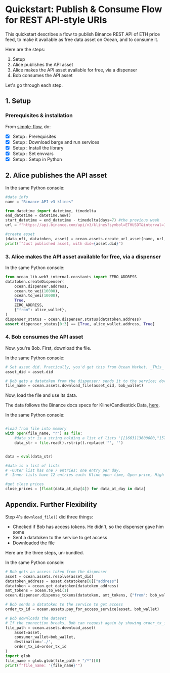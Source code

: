 <!--
Copyright 2022 Ocean Protocol Foundation
SPDX-License-Identifier: Apache-2.0
-->

# Quickstart: Publish & Consume Flow for REST API-style URIs

This quickstart describes a flow to publish Binance REST API of ETH price feed, to make it available as free data asset on Ocean, and to consume it.

Here are the steps:

1.  Setup
2.  Alice publishes the API asset
3.  Alice makes the API asset available for free, via a dispenser
4.  Bob consumes the API asset

Let's go through each step.

## 1. Setup

### Prerequisites & installation

From [simple-flow](data-nfts-and-datatokens-flow.md), do:
- [x] Setup : Prerequisites
- [x] Setup : Download barge and run services
- [x] Setup : Install the library
- [x] Setup : Set envvars
- [x] Setup : Setup in Python

## 2. Alice publishes the API asset

In the same Python console:
```python
#data info
name = "Binance API v3 klines"

from datetime import datetime, timedelta
end_datetime = datetime.now()
start_datetime = end_datetime - timedelta(days=7) #the previous week
url = f"https://api.binance.com/api/v3/klines?symbol=ETHUSDT&interval=1d&startTime={int(start_datetime.timestamp())*1000}&endTime={int(end_datetime.timestamp())*1000}"

#create asset
(data_nft, datatoken, asset) = ocean.assets.create_url_asset(name, url, alice_wallet)
print(f"Just published asset, with did={asset.did}")
```

### 3. Alice makes the API asset available for free, via a dispenser

In the same Python console:
```python
from ocean_lib.web3_internal.constants import ZERO_ADDRESS
datatoken.createDispenser(
    ocean.dispenser.address,
    ocean.to_wei(10000),
    ocean.to_wei(10000),
    True,
    ZERO_ADDRESS,
    {"from": alice_wallet},
)
dispenser_status = ocean.dispenser.status(datatoken.address)
assert dispenser_status[0:3] == [True, alice_wallet.address, True]
```

### 4. Bob consumes the API asset

Now, you're Bob. First, download the file.

In the same Python console:
```python
# Set asset did. Practically, you'd get this from Ocean Market. _This_ example uses prior info.
asset_did = asset.did

# Bob gets a datatoken from the dispenser; sends it to the service; downloads
file_name = ocean.assets.download_file(asset_did, bob_wallet)
```

Now, load the file and use its data.

The data follows the Binance docs specs for Kline/Candlestick Data, [here](https://binance-docs.github.io/apidocs/spot/en/#kline-candlestick-data).

In the same Python console:
```python

#load from file into memory
with open(file_name, "r") as file:
    #data_str is a string holding a list of lists '[[1663113600000,"1574.40000000", ..]]'
    data_str = file.read().rstrip().replace('"', '')


data = eval(data_str)

#data is a list of lists
# -Outer list has one 7 entries; one entry per day.
# -Inner lists have 12 entries each: Kline open time, Open price, High price, Low price, close Price, Vol, ..

#get close prices
close_prices = [float(data_at_day[4]) for data_at_day in data]
```

## Appendix. Further Flexibility

Step 4's `download_file()` did three things:

- Checked if Bob has access tokens. He didn't, so the dispenser gave him some
- Sent a datatoken to the service to get access
- Downloaded the file

Here are the three steps, un-bundled.

In the same Python console:
```python
# Bob gets an access token from the dispenser
asset = ocean.assets.resolve(asset_did)
datatoken_address = asset.datatokens[0]["address"]
datatoken = ocean.get_datatoken(datatoken_address)
amt_tokens = ocean.to_wei(1)
ocean.dispenser.dispense_tokens(datatoken, amt_tokens, {"from": bob_wallet})

# Bob sends a datatoken to the service to get access
order_tx_id = ocean.assets.pay_for_access_service(asset, bob_wallet)

# Bob downloads the dataset
# If the connection breaks, Bob can request again by showing order_tx_id.
file_path = ocean.assets.download_asset(
    asset=asset,
    consumer_wallet=bob_wallet,
    destination='./',
    order_tx_id=order_tx_id
)
import glob
file_name = glob.glob(file_path + "/*")[0]
print(f"file_name: '{file_name}'")
```








